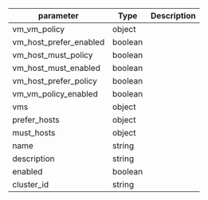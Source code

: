 | parameter | Type | Description |
| ----------- | ----------- |----------- |
| vm_vm_policy  |  object  |    |
| vm_host_prefer_enabled  |  boolean  |    |
| vm_host_must_policy  |  boolean  |    |
| vm_host_must_enabled  |  boolean  |    |
| vm_host_prefer_policy  |  boolean  |    |
| vm_vm_policy_enabled  |  boolean  |    |
| vms  |  object  |    |
| prefer_hosts  |  object  |    |
| must_hosts  |  object  |    |
| name  |  string  |    |
| description  |  string  |    |
| enabled  |  boolean  |    |
| cluster_id  |  string  |    |